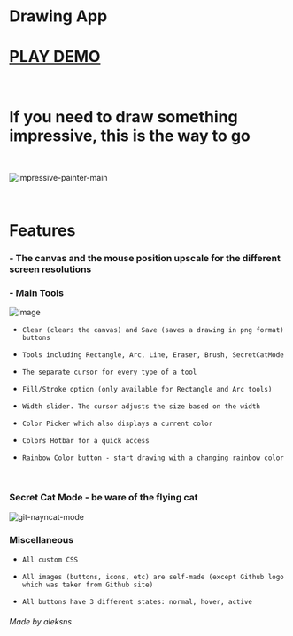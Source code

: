 # Drawing App

# [PLAY DEMO](https://aleksns.github.io/impressive-painter/)
<br />

# If you need to draw something impressive, this is the way to go

<br />


![impressive-painter-main](https://user-images.githubusercontent.com/75623459/144750120-cacde121-ca4d-4357-9fa3-4e74e680d7ac.jpg)

<br />

# Features

### - The canvas and the mouse position upscale for the different screen resolutions

### - Main Tools

![image](https://user-images.githubusercontent.com/75623459/144750076-1f7e3668-f26f-4b2c-8f15-2fc4933fcb7a.png)

- `Clear (clears the canvas) and Save (saves a drawing in png format) buttons`

- `Tools including Rectangle, Arc, Line, Eraser, Brush, SecretCatMode`

- `The separate cursor for every type of a tool`

- `Fill/Stroke option (only available for Rectangle and Arc tools)`

- `Width slider. The cursor adjusts the size based on the width`

- `Color Picker which also displays a current color`

- `Colors Hotbar for a quick access`

- `Rainbow Color button - start drawing with a changing rainbow color`

<br />

### Secret Cat Mode - be ware of the flying cat

![git-nayncat-mode](https://user-images.githubusercontent.com/75623459/143688315-f2d3bb57-b7f5-4dcd-90c0-313f96d10a5f.jpg)


### Miscellaneous

- `All custom CSS`

- `All images (buttons, icons, etc) are self-made (except Github logo which was taken from Github site)`

- `All buttons have 3 different states: normal, hover, active`

###### Made by aleksns
